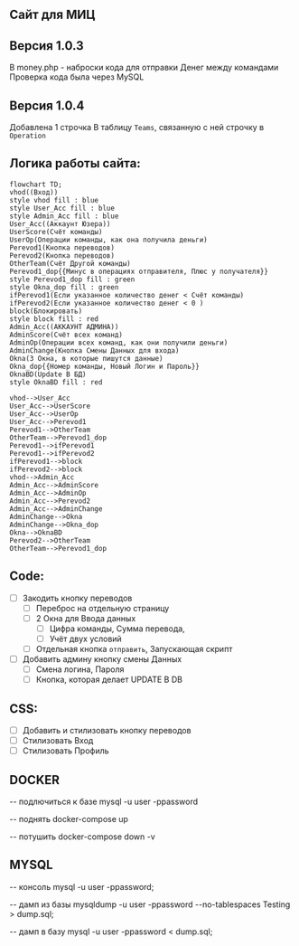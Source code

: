 ##  Сайт для МИЦ


## Версия 1.0.3

В money.php - наброски кода для отправки Денег между командами
Проверка кода была через MySQL

## Версия 1.0.4
Добавлена 1 строчка В таблицу `Teams`, связанную с ней строчку в `Operation`

## Логика работы сайта:
```mermaid 
flowchart TD;
vhod((Вход))
style vhod fill : blue 
style User_Acc fill : blue 
style Admin_Acc fill : blue 
User_Acc((Аккаунт Юзера))
UserScore(Счёт команды)
UserOp(Операции команды, как она получила деньги)
Perevod1(Кнопка переводов)
Perevod2(Кнопка переводов)
OtherTeam(Счёт Другой команды)
Perevod1_dop{{Минус в операциях отправителя, Плюс у получателя}}
style Perevod1_dop fill : green 
style Okna_dop fill : green 
ifPerevod1(Если указанное количество денег < Счёт команды)
ifPerevod2(Если указанное количество денег < 0 )
block(Блокировать)
style block fill : red 
Admin_Acc((АККАУНТ АДМИНА))
AdminScore(Счёт всех команд)
AdminOp(Операции всех команд, как они получили деньги)
AdminChange(Кнопка Смены Данных для входа)
Okna(3 Окна, в которые пишутся данные)
Okna_dop{{Номер команды, Новый Логин и Пароль}}
OknaBD(Update В БД)
style OknaBD fill : red 

vhod-->User_Acc
User_Acc-->UserScore
User_Acc-->UserOp
User_Acc-->Perevod1 
Perevod1-->OtherTeam 
OtherTeam-->Perevod1_dop
Perevod1-->ifPerevod1
Perevod1-->ifPerevod2
ifPerevod1-->block
ifPerevod2-->block
vhod-->Admin_Acc
Admin_Acc-->AdminScore
Admin_Acc-->AdminOp 
Admin_Acc-->Perevod2
Admin_Acc-->AdminChange
AdminChange-->Okna 
AdminChange-->Okna_dop
Okna-->OknaBD
Perevod2-->OtherTeam
OtherTeam-->Perevod1_dop
```
## Code:
- [ ] Закодить кнопку переводов
    - [ ] Переброс на отдельную страницу
    - [ ] 2 Окна для Ввода данных
        - [ ] Цифра команды, Сумма перевода,
        - [ ] Учёт двух условий 
    - [ ] Отдельная кнопка `отправить`, Запускающая скрипт 
- [ ] Добавить админу кнопку смены Данных
    - [ ] Смена логина, Пароля
    - [ ] Кнопка, которая делает UPDATE В DB
## CSS:
- [ ] Добавить и стилизовать кнопку переводов
- [ ] Стилизовать Вход
- [ ] Стилизовать Профиль

## DOCKER
-- подлючиться к базе
mysql -u user -ppassword

-- поднять
docker-compose up

-- потушить
docker-compose down -v

## MYSQL

-- консоль
mysql -u user -ppassword;

-- дамп из базы
mysqldump -u user -ppassword --no-tablespaces Testing > dump.sql;

-- дамп в базу
mysql -u user -ppassword < dump.sql;
